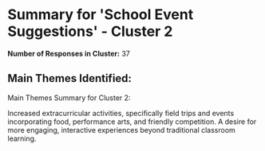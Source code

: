 # Summary for 'School Event Suggestions' - Cluster 2

**Number of Responses in Cluster:** 37

## Main Themes Identified:

Main Themes Summary for Cluster 2:

Increased extracurricular activities, specifically field trips and events incorporating food, performance arts, and friendly competition.  A desire for more engaging, interactive experiences beyond traditional classroom learning.